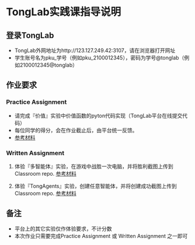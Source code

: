 # TongLab实践课指导说明

## 登录TongLab
- TongLab外网地址为http://123.127.249.42:3107，请在浏览器打开网址
- 学生账号名为pku_学号（例如pku_2100012345），密码为学号@tonglab（例如2100012345@tonglab）

## 作业要求

### Practice Assignment
- 请完成『价值』实验中价值函数的pyton代码实现（TongLab平台在线提交代码）
- 每位同学的得分，会在作业截止后，由平台统一反馈。
- [参考材料](实验指导手册-TongLab3003博闻强识(价值).pdf)

### Written Assignment
1. 体验『多智能体』实验，在游戏中战胜一次电脑，并将胜利截图上传到Classroom repo. [参考材料](实验指导手册-TongLab3005猎鹿游戏(多智能体).pdf)

2. 体验『TongAgents』实验，创建任意智能体，并将创建成功截图上传到Classroom repo. [参考材料](https://docs.tongagents.mybigai.ac.cn/Tong-Agent/)


## 备注
- 平台上的其它实验仅作体验要求，不计分数
- 本次作业只需要完成Practice Assignment 或 Written Assignment 之一即可
